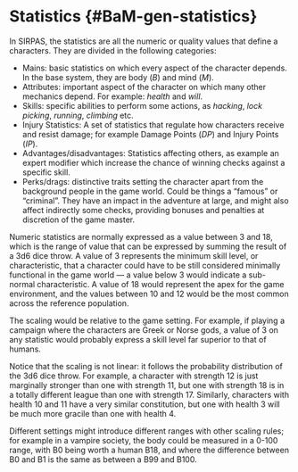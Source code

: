 # Statistics {#BaM-gen-statistics}

In SIRPAS, the statistics are all the numeric or quality values that define a characters. 
They are divided in the following categories:

* Mains: basic statistics on which every aspect of the character depends. 
  In the base system, they are body (*B*) and mind (*M*).
* Attributes: important aspect of the character on which many other mechanics depend. 
  For example: *health* and *will*.
* Skills: specific abilities to perform some actions, 
  as *hacking*, *lock picking*, *running*, *climbing* etc.
* Injury Statistics: A set of statistics that regulate how characters receive and resist damage;
  for example Damage Points (*DP*) and Injury Points (*IP*).
* Advantages/disadvantages: Statistics affecting others, as example an expert 
  modifier which increase the chance of winning checks against a specific skill. 
* Perks/drags: distinctive traits setting the character apart from the 
  background people in the game world. Could be things a “famous” or “criminal”. 
  They have an impact in the adventure at large, and might also affect indirectly 
  some checks, providing bonuses and penalties at discretion of the game master.

Numeric statistics are normally expressed as a value between 3 and 18, 
which is the range of value that can be expressed by summing the 
result of a 3d6 dice throw. A value of 3 represents the minimum skill 
level, or characteristic, that a character could have to be still 
considered minimally  functional in the game world — a value below 3 
would indicate a sub-normal characteristic. A value of 18 would represent 
the apex for the game environment, and the values between 10 and 12 would be 
the most common across the reference population.

The scaling would be relative to the game setting. For example, if playing 
a campaign where the characters are Greek or Norse gods, a value of 3 on any 
statistic would probably express a skill level far superior to that of humans.

Notice that the scaling is not linear: it follows the probability distribution
of the 3d6 dice throw. For example, a character with strength 12 is just marginally 
stronger than one with strength 11, but one with strength 18 is in a totally 
different league than one with strength 17. Similarly, characters with health 
10 and 11 have a very similar constitution, but one with health 3 will 
be much more gracile than one with health 4.

Different settings might introduce different ranges with other scaling rules; 
for example in a vampire society, the body could be measured in a 0-100 range, 
with B0 being worth a human B18, and where the difference between B0 and B1 is 
the same as between a B99 and B100.

